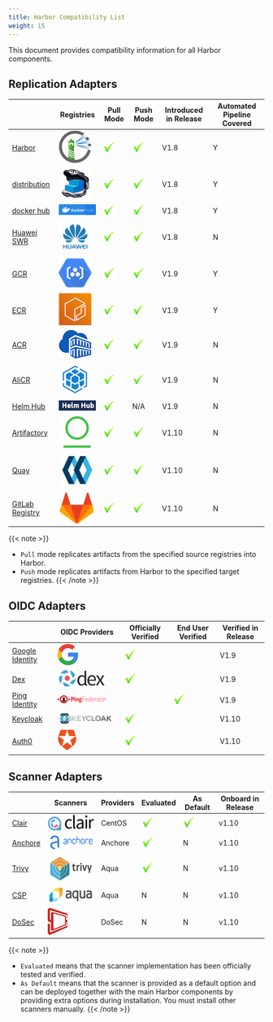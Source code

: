 ```yaml
---
title: Harbor Compatibility List
weight: 15
---
```


This document provides compatibility information for all Harbor components.

## Replication Adapters

|                                                                                 | Registries                                                    | Pull Mode                                   | Push Mode                                   | Introduced in Release | Automated Pipeline Covered |
| ------------------------------------------------------------------------------- | ------------------------------------------------------------- | ------------------------------------------- | ------------------------------------------- | --------------------- | -------------------------- |
| [Harbor](https://goharbor.io/)                                                  | ![Harbor](../img/replication-adapters/harbor-logo.png)        | ![Y](../img/replication-adapters/right.png) | ![Y](../img/replication-adapters/right.png) | V1.8                  | Y                          |
| [distribution](https://github.com/docker/distribution)                          | ![distribution](../img/replication-adapters/distribution.png) | ![Y](../img/replication-adapters/right.png) | ![Y](../img/replication-adapters/right.png) | V1.8                  | Y                          |
| [docker hub](https://hub.docker.com/)                                           | ![docker hub](../img/replication-adapters/docker-hub.png)     | ![Y](../img/replication-adapters/right.png) | ![Y](../img/replication-adapters/right.png) | V1.8                  | Y                          |
| [Huawei SWR](https://www.huaweicloud.com/en-us/product/swr.html)                | ![Huawei SWR](../img/replication-adapters/hw.png)             | ![Y](../img/replication-adapters/right.png) | ![Y](../img/replication-adapters/right.png) | V1.8                  | N                          |
| [GCR](https://cloud.google.com/container-registry/)                             | ![GCR](../img/replication-adapters/gcr.png)                   | ![Y](../img/replication-adapters/right.png) | ![Y](../img/replication-adapters/right.png) | V1.9                  | Y                          |
| [ECR](https://aws.amazon.com/ecr/)                                              | ![ECR](../img/replication-adapters/ecr.png)                   | ![Y](../img/replication-adapters/right.png) | ![Y](../img/replication-adapters/right.png) | V1.9                  | Y                          |
| [ACR](https://azure.microsoft.com/en-us/services/container-registry/)           | ![ACR](../img/replication-adapters/acr.png)                   | ![Y](../img/replication-adapters/right.png) | ![Y](../img/replication-adapters/right.png) | V1.9                  | N                          |
| [AliCR](https://www.alibabacloud.com/product/container-registry)                | ![AliCR](../img/replication-adapters/ali-cr.png)              | ![Y](../img/replication-adapters/right.png) | ![Y](../img/replication-adapters/right.png) | V1.9                  | N                          |
| [Helm Hub](https://hub.helm.sh/)                                                | ![Helm Hub](../img/replication-adapters/helm-hub.png)         | ![Y](../img/replication-adapters/right.png) | N/A                                         | V1.9                  | N                          |
| [Artifactory](https://jfrog.com/artifactory/)                                   | ![Artifactory](../img/replication-adapters/artifactory.png)   | ![Y](../img/replication-adapters/right.png) | ![Y](../img/replication-adapters/right.png) | V1.10                 | N                          |
| [Quay](https://github.com/quay/quay)                                            | ![Quay](../img/replication-adapters/quay.png)                 | ![Y](../img/replication-adapters/right.png) | ![Y](../img/replication-adapters/right.png) | V1.10                 | N                          |
| [GitLab Registry](https://docs.gitlab.com/ee/user/packages/container_registry/) | ![GitLab Registry](../img/replication-adapters/gitlab.png)    | ![Y](../img/replication-adapters/right.png) | ![Y](../img/replication-adapters/right.png) | V1.10                 | N                          |

{{< note >}}

- `Pull` mode replicates artifacts from the specified source registries into Harbor.
- `Push` mode replicates artifacts from Harbor to the specified target registries.
  {{< /note >}}

## OIDC Adapters

|                                                                                   | OIDC Providers                                      | Officially Verified                         | End User Verified                           | Verified in Release |
| --------------------------------------------------------------------------------- | --------------------------------------------------- | ------------------------------------------- | ------------------------------------------- | ------------------- |
| [Google Identity](https://developers.google.com/identity/protocols/OpenIDConnect) | ![google identity](../img/OIDC/google-identity.png) | ![Y](../img/replication-adapters/right.png) |                                             | V1.9                |
| [Dex](https://github.com/dexidp/dex)                                              | ![dex](../img/OIDC/dex.png)                         | ![Y](../img/replication-adapters/right.png) |                                             | V1.9                |
| [Ping Identity](https://www.pingidentity.com)                                     | ![ping identity](../img/OIDC/ping.png)              |                                             | ![Y](../img/replication-adapters/right.png) | V1.9                |
| [Keycloak](https://www.keycloak.org/)                                             | ![Keycloak](../img/OIDC/keycloak.png)               | ![Y](../img/replication-adapters/right.png) |                                             | V1.10               |
| [Auth0](https://auth0.com/)                                                       | ![Auth0](../img/OIDC/auth0.png)                     | ![Y](../img/replication-adapters/right.png) |                                             | V1.10               |

## Scanner Adapters

|                                                                              | Scanners                                | Providers | Evaluated                                   | As Default                                  | Onboard in Release |
| ---------------------------------------------------------------------------- | --------------------------------------- | --------- | ------------------------------------------- | ------------------------------------------- | ------------------ |
| [Clair](https://github.com/goharbor/harbor-scanner-clair)                    | ![Clair](../img/scanners/clair.png)     | CentOS    | ![Y](../img/replication-adapters/right.png) | ![Y](../img/replication-adapters/right.png) | v1.10              |
| [Anchore](https://github.com/anchore/harbor-scanner-adapter)                 | ![Anchore](../img/scanners/anchore.png) | Anchore   | ![Y](../img/replication-adapters/right.png) | N                                           | v1.10              |
| [Trivy](https://github.com/aquasecurity/harbor-scanner-trivy)                | ![Trivy](../img/scanners/trivy.png)     | Aqua      | ![Y](../img/replication-adapters/right.png) | N                                           | v1.10              |
| [CSP](https://github.com/aquasecurity/harbor-scanner-aqua)                   | ![Aqua](../img/scanners/aqua.png)       | Aqua      | N                                           | N                                           | v1.10              |
| [DoSec](https://github.com/dosec-cn/harbor-scanner/blob/master/README_en.md) | ![DoSec](../img/scanners/dosec.png)     | DoSec     | N                                           | N                                           | v1.10              |

{{< note >}}

- `Evaluated` means that the scanner implementation has been officially tested and verified.
- `As Default` means that the scanner is provided as a default option and can be deployed together with the main Harbor components by providing extra options during installation. You must install other scanners manually.
  {{< /note >}}
